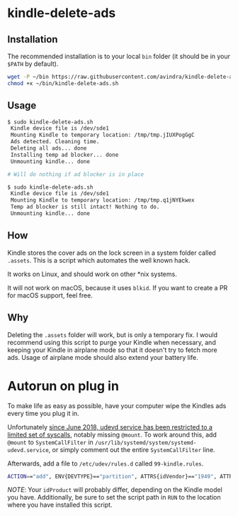 # kindle-delete-ads

## Installation

The recommended installation is to your local `bin` folder (it should be in your `$PATH` by default).

```bash
wget -P ~/bin https://raw.githubusercontent.com/avindra/kindle-delete-ads/main/kindle-delete-ads.sh
chmod +x ~/bin/kindle-delete-ads.sh
```

## Usage

```bash
$ sudo kindle-delete-ads.sh
 Kindle device file is /dev/sde1
 Mounting Kindle to temporary location: /tmp/tmp.jIUXPogGgC
 Ads detected. Cleaning time.
 Deleting all ads... done
 Installing temp ad blocker... done
 Unmounting kindle... done

# Will do nothing if ad blocker is in place

$ sudo kindle-delete-ads.sh
 Kindle device file is /dev/sde1
 Mounting Kindle to temporary location: /tmp/tmp.q1jNYEkwex
 Temp ad blocker is still intact! Nothing to do.
 Unmounting kindle... done
```

## How

Kindle stores the cover ads on the lock screen in a system folder called `.assets`. This is a script which automates the well known hack.

It works on Linux, and should work on other \*nix systems.

It will not work on macOS, because it uses `blkid`. If you want to create a PR for macOS support, feel free.


## Why

Deleting the `.assets` folder will work, but is only a temporary fix. I would recommend using this script to purge your Kindle when necessary, and keeping your Kindle in airplane mode so that it doesn't try to fetch more ads. Usage of airplane mode should also extend your battery life.


# Autorun on plug in

To make life as easy as possible, have your computer wipe the Kindles ads every time you plug it in.

Unfortunately [since June 2018, udevd service has been restricted to a limited set of syscalls](https://github.com/systemd/systemd/commit/ee8f26180d01e3ddd4e5f20b03b81e5e737657ae#r143372255), notably missing `@mount`. To work around this, add `@mount` to `SystemCallFilter` in `/usr/lib/systemd/system/systemd-udevd.service`, or simply comment out the entire `SystemCallFilter` line.

Afterwards, add a file to `/etc/udev/rules.d` called `99-kindle.rules`.

```sh
ACTION=="add", ENV{DEVTYPE}=="partition", ATTRS{idVendor}=="1949", ATTRS{idProduct}=="0004", RUN+="/home/avindra/bin/kindle-delete-ads.sh '%E{DEVNAME}'"
```

*NOTE*: Your `idProduct` will probably differ, depending on the Kindle model you have. Additionally, be sure to set the script path in `RUN` to the location where you have installed this script.
